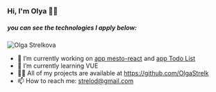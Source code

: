 ### Hi, I'm Olya 👋🕍
##### you can see the technologies I apply below:
![Olga Strelkova](https://user-images.githubusercontent.com/86570826/165323313-fc92ca68-386d-4171-afc2-ed715b155de9.jpg)


- 🔭 I’m currently working on [app mesto-react](https://github.com/OlgaStrelk/mesto-react) and [app Todo List](https://github.com/OlgaStrelk/TodoList)
- 🌱 I’m currently learning VUE
- 👨‍💻 All of my projects are available at https://github.com/OlgaStrelk
- 📫 How to reach me: strelod@gmail.com
